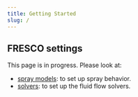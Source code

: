 ```yaml
---
title: Getting Started
slug: /
---
```


## FRESCO settings

This page is in progress. Please look at: 

- [spray models](spray): to set up spray behavior.
- [solvers](solver): to set up the fluid flow solvers.




